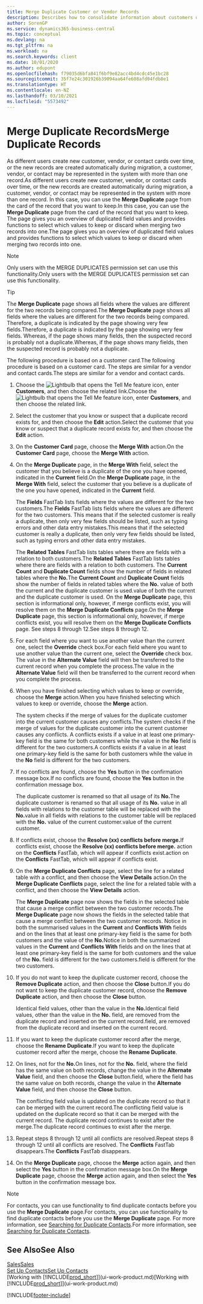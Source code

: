 ```yaml
---
title: Merge Duplicate Customer or Vendor Records
description: Describes how to consolidate information about customers or vendors when you have duplicate entries about some of them.
author: SorenGP
ms.service: dynamics365-business-central
ms.topic: conceptual
ms.devlang: na
ms.tgt_pltfrm: na
ms.workload: na
ms.search.keywords: client
ms.date: 10/01/2020
ms.author: edupont
ms.openlocfilehash: f79035d6bfa841f6bf9e82acc4bd4cdc45e1bc28
ms.sourcegitcommit: 35f7e24c301926b39094aa64fe608afd04fdb8e1
ms.translationtype: HT
ms.contentlocale: en-NZ
ms.lasthandoff: 03/10/2021
ms.locfileid: "5573492"
---
```

# <a name="merge-duplicate-records"></a><span data-ttu-id="3e8ad-103">Merge Duplicate Records</span><span class="sxs-lookup"><span data-stu-id="3e8ad-103">Merge Duplicate Records</span></span>
<span data-ttu-id="3e8ad-104">As different users create new customer, vendor, or contact cards over time, or the new records are created automatically during migration, a customer, vendor, or contact may be represented in the system with more than one record.</span><span class="sxs-lookup"><span data-stu-id="3e8ad-104">As different users create new customer, vendor, or contact cards over time, or the new records are created automatically during migration, a customer, vendor, or contact may be represented in the system with more than one record.</span></span> <span data-ttu-id="3e8ad-105">In this case, you can use the **Merge Duplicate** page from the card of the record that you want to keep.</span><span class="sxs-lookup"><span data-stu-id="3e8ad-105">In this case, you can use the **Merge Duplicate** page from the card of the record that you want to keep.</span></span> <span data-ttu-id="3e8ad-106">The page gives you an overview of duplicated field values and provides functions to select which values to keep or discard when merging two records into one.</span><span class="sxs-lookup"><span data-stu-id="3e8ad-106">The page gives you an overview of duplicated field values and provides functions to select which values to keep or discard when merging two records into one.</span></span>

> [!NOTE]
> <span data-ttu-id="3e8ad-107">Only users with the MERGE DUPLICATES permission set can use this functionality.</span><span class="sxs-lookup"><span data-stu-id="3e8ad-107">Only users with the MERGE DUPLICATES permission set can use this functionality.</span></span>

> [!TIP]
> <span data-ttu-id="3e8ad-108">The **Merge Duplicate** page shows all fields where the values are different for the two records being compared.</span><span class="sxs-lookup"><span data-stu-id="3e8ad-108">The **Merge Duplicate** page shows all fields where the values are different for the two records being compared.</span></span> <span data-ttu-id="3e8ad-109">Therefore, a duplicate is indicated by the page showing very few fields.</span><span class="sxs-lookup"><span data-stu-id="3e8ad-109">Therefore, a duplicate is indicated by the page showing very few fields.</span></span> <span data-ttu-id="3e8ad-110">Whereas, if the page shows many fields, then the suspected record is probably not a duplicate.</span><span class="sxs-lookup"><span data-stu-id="3e8ad-110">Whereas, if the page shows many fields, then the suspected record is probably not a duplicate.</span></span>

<span data-ttu-id="3e8ad-111">The following procedure is based on a customer card.</span><span class="sxs-lookup"><span data-stu-id="3e8ad-111">The following procedure is based on a customer card.</span></span> <span data-ttu-id="3e8ad-112">The steps are similar for a vendor  and contact cards.</span><span class="sxs-lookup"><span data-stu-id="3e8ad-112">The steps are similar for a vendor  and contact cards.</span></span>

1. <span data-ttu-id="3e8ad-113">Choose the ![Lightbulb that opens the Tell Me feature](media/ui-search/search_small.png "Tell me what you want to do") icon, enter **Customers**, and then choose the related link.</span><span class="sxs-lookup"><span data-stu-id="3e8ad-113">Choose the ![Lightbulb that opens the Tell Me feature](media/ui-search/search_small.png "Tell me what you want to do") icon, enter **Customers**, and then choose the related link.</span></span>
2. <span data-ttu-id="3e8ad-114">Select the customer that you know or suspect that a duplicate record exists for, and then choose the **Edit** action.</span><span class="sxs-lookup"><span data-stu-id="3e8ad-114">Select the customer that you know or suspect that a duplicate record exists for, and then choose the **Edit** action.</span></span>
3. <span data-ttu-id="3e8ad-115">On the **Customer Card** page, choose the **Merge With** action.</span><span class="sxs-lookup"><span data-stu-id="3e8ad-115">On the **Customer Card** page, choose the **Merge With** action.</span></span>
4. <span data-ttu-id="3e8ad-116">On the **Merge Duplicate** page, in the **Merge With** field, select the customer that you believe is a duplicate of the one you have opened, indicated in the **Current** field.</span><span class="sxs-lookup"><span data-stu-id="3e8ad-116">On the **Merge Duplicate** page, in the **Merge With** field, select the customer that you believe is a duplicate of the one you have opened, indicated in the **Current** field.</span></span>

    <span data-ttu-id="3e8ad-117">The **Fields** FastTab lists fields where the values are different for the two customers.</span><span class="sxs-lookup"><span data-stu-id="3e8ad-117">The **Fields** FastTab lists fields where the values are different for the two customers.</span></span> <span data-ttu-id="3e8ad-118">This means that if the selected customer is really a duplicate, then only very few fields should be listed, such as typing errors and other data entry mistakes.</span><span class="sxs-lookup"><span data-stu-id="3e8ad-118">This means that if the selected customer is really a duplicate, then only very few fields should be listed, such as typing errors and other data entry mistakes.</span></span>

    <span data-ttu-id="3e8ad-119">The **Related Tables** FastTab lists tables where there are fields with a relation to both customers.</span><span class="sxs-lookup"><span data-stu-id="3e8ad-119">The **Related Tables** FastTab lists tables where there are fields with a relation to both customers.</span></span> <span data-ttu-id="3e8ad-120">The **Current Count** and **Duplicate Count** fields show the number of fields in related tables where the **No.**</span><span class="sxs-lookup"><span data-stu-id="3e8ad-120">The **Current Count** and **Duplicate Count** fields show the number of fields in related tables where the **No.**</span></span> <span data-ttu-id="3e8ad-121">value of both the current and the duplicate customer is used.</span><span class="sxs-lookup"><span data-stu-id="3e8ad-121">value of both the current and the duplicate customer is used.</span></span> <span data-ttu-id="3e8ad-122">On the **Merge Duplicate** page, this section is informational only, however, if merge conflicts exist, you will resolve them on the **Merge Duplicate Conflicts** page.</span><span class="sxs-lookup"><span data-stu-id="3e8ad-122">On the **Merge Duplicate** page, this section is informational only, however, if merge conflicts exist, you will resolve them on the **Merge Duplicate Conflicts** page.</span></span> <span data-ttu-id="3e8ad-123">See steps 8 through 12.</span><span class="sxs-lookup"><span data-stu-id="3e8ad-123">See steps 8 through 12.</span></span>   

5. <span data-ttu-id="3e8ad-124">For each field where you want to use another value than the current one, select the **Override** check box.</span><span class="sxs-lookup"><span data-stu-id="3e8ad-124">For each field where you want to use another value than the current one, select the **Override** check box.</span></span> <span data-ttu-id="3e8ad-125">The value in the **Alternate Value** field will then be transferred to the current record when you complete the process.</span><span class="sxs-lookup"><span data-stu-id="3e8ad-125">The value in the **Alternate Value** field will then be transferred to the current record when you complete the process.</span></span>
6. <span data-ttu-id="3e8ad-126">When you have finished selecting which values to keep or override, choose the **Merge** action.</span><span class="sxs-lookup"><span data-stu-id="3e8ad-126">When you have finished selecting which values to keep or override, choose the **Merge** action.</span></span>

    <span data-ttu-id="3e8ad-127">The system checks if the merge of values for the duplicate customer into the current customer causes any conflicts.</span><span class="sxs-lookup"><span data-stu-id="3e8ad-127">The system checks if the merge of values for the duplicate customer into the current customer causes any conflicts.</span></span> <span data-ttu-id="3e8ad-128">A conflicts exists if a value in at least one primary-key field is the same for both customers while the value in the **No** field is different for the two customers.</span><span class="sxs-lookup"><span data-stu-id="3e8ad-128">A conflicts exists if a value in at least one primary-key field is the same for both customers while the value in the **No** field is different for the two customers.</span></span>

7. <span data-ttu-id="3e8ad-129">If no conflicts are found, choose the **Yes** button in the confirmation message box.</span><span class="sxs-lookup"><span data-stu-id="3e8ad-129">If no conflicts are found, choose the **Yes** button in the confirmation message box.</span></span>

    <span data-ttu-id="3e8ad-130">The duplicate customer is renamed so that all usage of its **No.**</span><span class="sxs-lookup"><span data-stu-id="3e8ad-130">The duplicate customer is renamed so that all usage of its **No.**</span></span> <span data-ttu-id="3e8ad-131">value in all fields with relations to the customer table will be replaced with the **No.**</span><span class="sxs-lookup"><span data-stu-id="3e8ad-131">value in all fields with relations to the customer table will be replaced with the **No.**</span></span> <span data-ttu-id="3e8ad-132">value of the current customer.</span><span class="sxs-lookup"><span data-stu-id="3e8ad-132">value of the current customer.</span></span>
8. <span data-ttu-id="3e8ad-133">If conflicts exist, choose the **Resolve (xx) conflicts before merge.**</span><span class="sxs-lookup"><span data-stu-id="3e8ad-133">If conflicts exist, choose the **Resolve (xx) conflicts before merge.**</span></span> <span data-ttu-id="3e8ad-134">action on the **Conflicts** FastTab, which will appear if conflicts exist.</span><span class="sxs-lookup"><span data-stu-id="3e8ad-134">action on the **Conflicts** FastTab, which will appear if conflicts exist.</span></span>
9. <span data-ttu-id="3e8ad-135">On the **Merge Duplicate Conflicts** page, select the line for a related table with a conflict, and then choose the **View Details** action.</span><span class="sxs-lookup"><span data-stu-id="3e8ad-135">On the **Merge Duplicate Conflicts** page, select the line for a related table with a conflict, and then choose the **View Details** action.</span></span>

    <span data-ttu-id="3e8ad-136">The **Merge Duplicate** page now shows the fields in the selected table that cause a merge conflict between the two customer records.</span><span class="sxs-lookup"><span data-stu-id="3e8ad-136">The **Merge Duplicate** page now shows the fields in the selected table that cause a merge conflict between the two customer records.</span></span> <span data-ttu-id="3e8ad-137">Notice in both the summarised values in the **Current** and **Conflicts With** fields and on the lines that at least one primary-key field is the same for both customers and the value of the **No.**</span><span class="sxs-lookup"><span data-stu-id="3e8ad-137">Notice in both the summarized values in the **Current** and **Conflicts With** fields and on the lines that at least one primary-key field is the same for both customers and the value of the **No.**</span></span> <span data-ttu-id="3e8ad-138">field is different for the two customers.</span><span class="sxs-lookup"><span data-stu-id="3e8ad-138">field is different for the two customers.</span></span>   
10. <span data-ttu-id="3e8ad-139">If you do not want to keep the duplicate customer record, choose the **Remove Duplicate** action, and then choose the **Close** button.</span><span class="sxs-lookup"><span data-stu-id="3e8ad-139">If you do not want to keep the duplicate customer record, choose the **Remove Duplicate** action, and then choose the **Close** button.</span></span>

    <span data-ttu-id="3e8ad-140">Identical field values, other than the value in the **No.**</span><span class="sxs-lookup"><span data-stu-id="3e8ad-140">Identical field values, other than the value in the **No.**</span></span> <span data-ttu-id="3e8ad-141">field, are removed from the duplicate record and inserted on the current record.</span><span class="sxs-lookup"><span data-stu-id="3e8ad-141">field, are removed from the duplicate record and inserted on the current record.</span></span>
11. <span data-ttu-id="3e8ad-142">If you want to keep the duplicate customer record after the merge,  choose the **Rename Duplicate**.</span><span class="sxs-lookup"><span data-stu-id="3e8ad-142">If you want to keep the duplicate customer record after the merge,  choose the **Rename Duplicate**.</span></span>
12. <span data-ttu-id="3e8ad-143">On lines, not for the **No.**</span><span class="sxs-lookup"><span data-stu-id="3e8ad-143">On lines, not for the **No.**</span></span> <span data-ttu-id="3e8ad-144">field, where the field has the same value on both records, change the value in the **Alternate Value** field, and then choose the **Close** button.</span><span class="sxs-lookup"><span data-stu-id="3e8ad-144">field, where the field has the same value on both records, change the value in the **Alternate Value** field, and then choose the **Close** button.</span></span>

    <span data-ttu-id="3e8ad-145">The conflicting field value is updated on the duplicate record so that it can be merged with the current record.</span><span class="sxs-lookup"><span data-stu-id="3e8ad-145">The conflicting field value is updated on the duplicate record so that it can be merged with the current record.</span></span> <span data-ttu-id="3e8ad-146">The duplicate record continues to exist after the merge.</span><span class="sxs-lookup"><span data-stu-id="3e8ad-146">The duplicate record continues to exist after the merge.</span></span>
13. <span data-ttu-id="3e8ad-147">Repeat steps 8 through 12 until all conflicts are resolved.</span><span class="sxs-lookup"><span data-stu-id="3e8ad-147">Repeat steps 8 through 12 until all conflicts are resolved.</span></span> <span data-ttu-id="3e8ad-148">The **Conflicts** FastTab disappears.</span><span class="sxs-lookup"><span data-stu-id="3e8ad-148">The **Conflicts** FastTab disappears.</span></span>
14. <span data-ttu-id="3e8ad-149">On the **Merge Duplicate** page, choose the **Merge** action again, and then select the **Yes** button in the confirmation message box.</span><span class="sxs-lookup"><span data-stu-id="3e8ad-149">On the **Merge Duplicate** page, choose the **Merge** action again, and then select the **Yes** button in the confirmation message box.</span></span>

> [!NOTE]
> <span data-ttu-id="3e8ad-150">For contacts, you can use functionality to find duplicate contacts before you use the **Merge Duplicate** page.</span><span class="sxs-lookup"><span data-stu-id="3e8ad-150">For contacts, you can use functionality to find duplicate contacts before you use the **Merge Duplicate** page.</span></span> <span data-ttu-id="3e8ad-151">For more information, see [Searching for Duplicate Contacts](marketing-setup-contacts.md#searching-for-duplicate-contacts).</span><span class="sxs-lookup"><span data-stu-id="3e8ad-151">For more information, see [Searching for Duplicate Contacts](marketing-setup-contacts.md#searching-for-duplicate-contacts).</span></span>

## <a name="see-also"></a><span data-ttu-id="3e8ad-152">See Also</span><span class="sxs-lookup"><span data-stu-id="3e8ad-152">See Also</span></span>
[<span data-ttu-id="3e8ad-153">Sales</span><span class="sxs-lookup"><span data-stu-id="3e8ad-153">Sales</span></span>](sales-manage-sales.md)  
[<span data-ttu-id="3e8ad-154">Set Up Contacts</span><span class="sxs-lookup"><span data-stu-id="3e8ad-154">Set Up Contacts</span></span>](marketing-setup-contacts.md)  
<span data-ttu-id="3e8ad-155">[Working with [!INCLUDE[prod_short](includes/prod_short.md)]](ui-work-product.md)</span><span class="sxs-lookup"><span data-stu-id="3e8ad-155">[Working with [!INCLUDE[prod_short](includes/prod_short.md)]](ui-work-product.md)</span></span>


[!INCLUDE[footer-include](includes/footer-banner.md)]